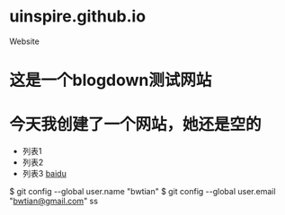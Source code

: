 # uinspire.github.io
Website

# 这是一个blogdown测试网站
# 今天我创建了一个网站，她还是空的

- 列表1
- 列表2
- 列表3
[baidu](http://www.baidu.com)

$ git config --global user.name "bwtian"
$ git config --global user.email "bwtian@gmail.com"
ss
